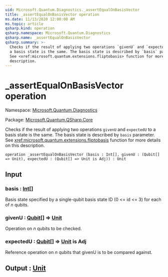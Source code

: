 ```yaml
---
uid: Microsoft.Quantum.Diagnostics._assertEqualOnBasisVector
title: _assertEqualOnBasisVector operation
ms.date: 11/13/2020 12:00:00 AM
ms.topic: article
qsharp.kind: operation
qsharp.namespace: Microsoft.Quantum.Diagnostics
qsharp.name: _assertEqualOnBasisVector
qsharp.summary: >-
  Checks if the result of applying two operations `givenU` and `expectedU` to
  a basis state is the same. The basis state is described by `basis` parameter.
  See <xref:microsoft.quantum.extensions.fliptobasis> function for more details on this
  description.
---
```


# _assertEqualOnBasisVector operation

Namespace: [Microsoft.Quantum.Diagnostics](xref:Microsoft.Quantum.Diagnostics)

Package: [Microsoft.Quantum.QSharp.Core](https://nuget.org/packages/Microsoft.Quantum.QSharp.Core)


Checks if the result of applying two operations `givenU` and `expectedU` toa basis state is the same. The basis state is described by `basis` parameter.See <xref:microsoft.quantum.extensions.fliptobasis> function for more details on thisdescription.

```qsharp
operation _assertEqualOnBasisVector (basis : Int[], givenU : (Qubit[] => Unit), expectedU : (Qubit[] => Unit is Adj)) : Unit
```


## Input

### basis : [Int](xref:microsoft.quantum.lang-ref.int)[]

Basis state specified by a single-qubit basis state ID (0 <= id <= 3) for each of$n$ qubits.


### givenU : [Qubit](xref:microsoft.quantum.lang-ref.qubit)[] => [Unit](xref:microsoft.quantum.lang-ref.unit) 

Operation on $n$ qubits to be checked.


### expectedU : [Qubit](xref:microsoft.quantum.lang-ref.qubit)[] => [Unit](xref:microsoft.quantum.lang-ref.unit)  is Adj

Reference operation on $n$ qubits that givenU is to be compared against.



## Output : [Unit](xref:microsoft.quantum.lang-ref.unit)

